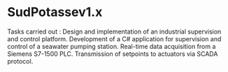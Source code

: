 # SudPotassev1.x
Tasks carried out : Design and implementation of an industrial supervision and control platform. Development of a C# application for supervision and control of a seawater pumping station. Real-time data acquisition from a Siemens S7-1500 PLC. Transmission of setpoints to actuators via SCADA protocol.
